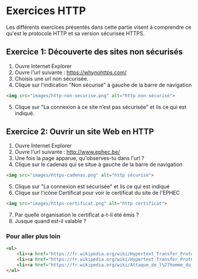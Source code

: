 # Exercices HTTP

Les différents exercices présentés dans cette partie visent à comprendre ce qu'est le protocole HTTP et sa version sécurisée HTTPS.

## Exercice 1: Découverte des sites non sécurisés

 1. Ouvre Internet Explorer
 2. Ouvre l'url suivante : https://whynohttps.com/
 3. Choisis une url non sécurisée.
 4. Clique sur l'indication "Non sécurisé" à gauche de la barre de navigation
```html
<img src="images/http-non-securise.png" alt="http non sécurisé">
```
 5. Clique sur "La connexion à ce site n’est pas sécurisée" et lis ce qui est indiqué.
 
## Exercice 2: Ouvrir un site Web en HTTP

 1. Ouvre Internet Explorer
 2. Ouvre l'url suivante : http://www.ephec.be/
 3. Une fois la page apparue, qu'observes-tu dans l'url ?
 4. Clique sur le cadenas qui se situe à gauche de la barre de navigation
```html
<img src="images/https-cadenas.png" alt="http sécurisé">
```
 5. Clique sur "La connexion est sécurisée" et lis ce qui est indiqué
 6. Clique sur l'icône Certificat pour voir le certificat du site de l'EPHEC
```html
<img src="images/https-certificat.png" alt="http certificat">
```
 7. Par quelle organisation le certificat a-t-il été émis ?
 8. Jusque quand est-il valable ?
 
### Pour aller plus loin

```html
<ul>
	<li><a href="https://fr.wikipedia.org/wiki/Hypertext_Transfer_Protocol" alt="HTTP">Page Wikipédia sur le HTTP</a></li>
	<li><a href="https://fr.wikipedia.org/wiki/Hypertext_Transfer_Protocol_Secure" alt="HTTPS">Page Wikipédia sur le HTTPS (sécurisé)</a></li>
	<li><a href="https://fr.wikipedia.org/wiki/Attaque_de_l%27homme_du_milieu" alt="Attaque Man In The Middle">Page Wikipédia sur l'attaque Man In The Middle, décrivant le problème à ne pas utiliser sécuriser son site</a></li>
</ul>
```



